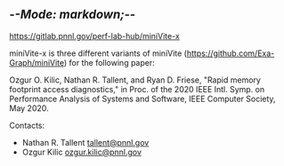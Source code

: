 -*-Mode: markdown;-*-
-----------------------------------------------------------------------------

https://gitlab.pnnl.gov/perf-lab-hub/miniVite-x

miniVite-x is three different variants of miniVite (https://github.com/Exa-Graph/miniVite) for the following paper:

  Ozgur O. Kilic, Nathan R. Tallent, and Ryan D. Friese, "Rapid memory footprint access diagnostics," in Proc. of the 2020 IEEE Intl. Symp. on Performance Analysis of Systems and Software, IEEE Computer Society, May 2020.

Contacts:
- Nathan R. Tallent <tallent@pnnl.gov>
- Ozgur Kilic <ozgur.kilic@pnnl.gov>


